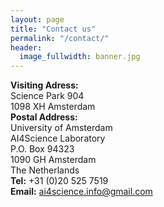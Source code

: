 ```yaml
---
layout: page
title: "Contact us"
permalink: "/contact/"
header:
  image_fullwidth: banner.jpg
---
```



**Visiting Adress:** <br />
Science Park 904 <br />
1098 XH Amsterdam <br />
**Postal Address:** <br />
University of Amsterdam <br />
AI4Science Laboratory <br />
P.O. Box 94323 <br />
1090 GH Amsterdam <br />
The Netherlands <br />
**Tel:** +31 (0)20 525 7519<br />
**Email:** ai4science.info@gmail.com<br />
